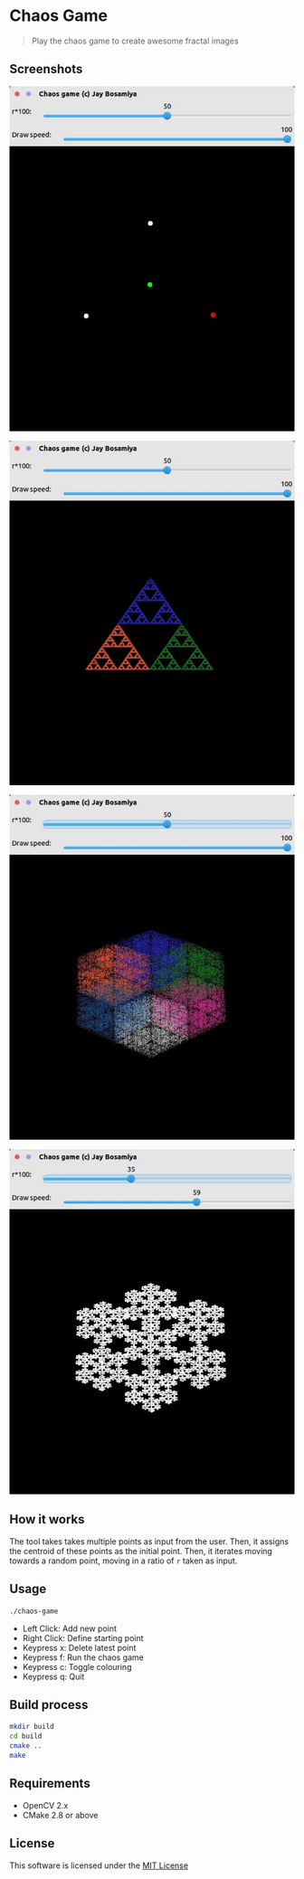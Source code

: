 Chaos Game
==========

> Play the chaos game to create awesome fractal images

Screenshots
-----------

![](images/screenshot1.jpg)

![](images/screenshot2.jpg)

![](images/screenshot3.jpg)

![](images/screenshot4.jpg)

How it works
------------

The tool takes takes multiple points as input from the user. Then, it assigns the centroid of these points as the initial point. Then, it iterates moving towards a random point, moving in a ratio of `r` taken as input.

Usage
-----

```bash
./chaos-game
```

+ Left Click: Add new point
+ Right Click: Define starting point
+ Keypress x: Delete latest point
+ Keypress f: Run the chaos game
+ Keypress c: Toggle colouring
+ Keypress q: Quit


Build process
-------------

```bash
mkdir build
cd build
cmake ..
make
```

Requirements
------------

+ OpenCV 2.x
+ CMake 2.8 or above

License
-------

This software is licensed under the [MIT License](http://jay.mit-license.org/2016)
